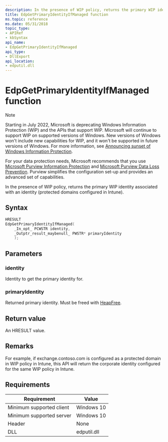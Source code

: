 ```yaml
---
description: In the presence of WIP policy, returns the primary WIP identity associated with an identity (protected domains configured in Intune).
title: EdpGetPrimaryIdentityIfManaged function
ms.topic: reference
ms.date: 05/31/2018
topic_type: 
- APIRef
- kbSyntax
api_name: 
- EdpGetPrimaryIdentityIfManaged
api_type: 
- DllExport
api_location: 
- edputil.dll
---
```


# EdpGetPrimaryIdentityIfManaged function

> [!NOTE]
> Starting in July 2022, Microsoft is deprecating Windows Information Protection (WIP) and the APIs that support WIP. Microsoft will continue to support WIP on supported versions of Windows. New versions of Windows won't include new capabilities for WIP, and it won't be supported in future versions of Windows. For more information, see [Announcing sunset of Windows Information Protection](https://techcommunity.microsoft.com/t5/windows-it-pro-blog/announcing-the-sunset-of-windows-information-protection-wip/ba-p/3579282).
>
> For your data protection needs, Microsoft recommends that you use [Microsoft Purview Information Protection](/microsoft-365/compliance/information-protection) and [Microsoft Purview Data Loss Prevention](/microsoft-365/compliance/dlp-learn-about-dlp). Purview simplifies the configuration set-up and provides an advanced set of capabilities.


In the presence of WIP policy, returns the primary WIP identity associated with an identity (protected domains configured in Intune).

## Syntax


```C++
HRESULT
EdpGetPrimaryIdentityIfManaged(
    _In_opt_ PCWSTR identity,
    _Outptr_result_maybenull_ PWSTR* primaryIdentity
    );
```



## Parameters

### identity

Identity to get the primary identity for.

### primaryIdentity

Returned primary identity. Must be freed with [HeapFree](/windows/win32/api/heapapi/nf-heapapi-heapfree).

## Return value

An HRESULT value.

## Remarks

For example, if exchange.contoso.com is configured as a protected domain in WIP policy in Intune, this API will return the corporate identity configured for the same WIP policy in Intune.

## Requirements

| Requirement | Value |
|-------------------------------------|-----------------------------------------|
| Minimum supported client | Windows 10                          |
| Minimum supported server | Windows 10                                |
| Header                   | None  |
| DLL                      | edputil.dll ||



 

 





